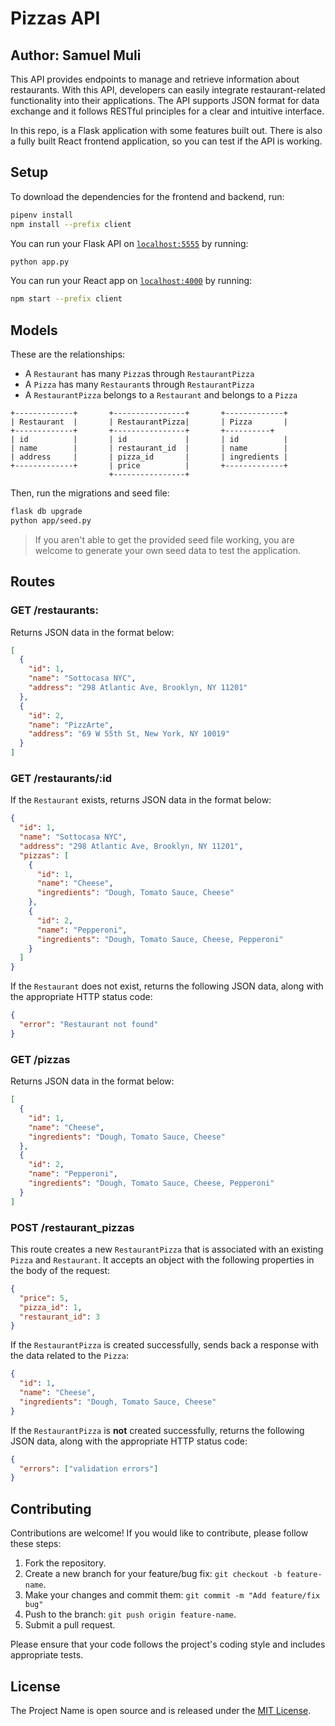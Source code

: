 # Pizzas API

## Author: Samuel Muli

This API provides endpoints to manage and retrieve information about restaurants. With this API, developers can easily integrate restaurant-related functionality into their applications. The API supports JSON format for data exchange and it follows RESTful principles for a clear and intuitive interface.

In this repo, is a Flask application with some features built out. There
is also a fully built React frontend application, so you can test if the API is
working.

## Setup

To download the dependencies for the frontend and backend, run:

```sh
pipenv install
npm install --prefix client
```

You can run your Flask API on [`localhost:5555`](http://localhost:5555) by running:

```sh
python app.py
```

You can run your React app on [`localhost:4000`](http://localhost:4000) by running:

```sh
npm start --prefix client
```

## Models

These are the relationships:

- A `Restaurant` has many `Pizza`s through `RestaurantPizza`
- A `Pizza` has many `Restaurant`s through `RestaurantPizza`
- A `RestaurantPizza` belongs to a `Restaurant` and belongs to a `Pizza`

```
+-------------+       +----------------+       +-------------+
| Restaurant  |       | RestaurantPizza|       | Pizza       |
+-------------+       +----------------+       +----------+
| id          |       | id             |       | id          |
| name        |       | restaurant_id  |       | name        |
| address     |       | pizza_id       |       | ingredients |
+-------------+       | price          |       +-------------+
                      +----------------+

```

Then, run the migrations and seed file:

```sh
flask db upgrade
python app/seed.py
```

> If you aren't able to get the provided seed file working, you are welcome to
> generate your own seed data to test the application.

## Routes

### GET /restaurants:

Returns JSON data in the format below:

```json
[
  {
    "id": 1,
    "name": "Sottocasa NYC",
    "address": "298 Atlantic Ave, Brooklyn, NY 11201"
  },
  {
    "id": 2,
    "name": "PizzArte",
    "address": "69 W 55th St, New York, NY 10019"
  }
]
```

### GET /restaurants/:id

If the `Restaurant` exists, returns JSON data in the format below:

```json
{
  "id": 1,
  "name": "Sottocasa NYC",
  "address": "298 Atlantic Ave, Brooklyn, NY 11201",
  "pizzas": [
    {
      "id": 1,
      "name": "Cheese",
      "ingredients": "Dough, Tomato Sauce, Cheese"
    },
    {
      "id": 2,
      "name": "Pepperoni",
      "ingredients": "Dough, Tomato Sauce, Cheese, Pepperoni"
    }
  ]
}
```

If the `Restaurant` does not exist, returns the following JSON data, along with
the appropriate HTTP status code:

```json
{
  "error": "Restaurant not found"
}
```

### GET /pizzas

Returns JSON data in the format below:

```json
[
  {
    "id": 1,
    "name": "Cheese",
    "ingredients": "Dough, Tomato Sauce, Cheese"
  },
  {
    "id": 2,
    "name": "Pepperoni",
    "ingredients": "Dough, Tomato Sauce, Cheese, Pepperoni"
  }
]
```

### POST /restaurant_pizzas

This route creates a new `RestaurantPizza` that is associated with an
existing `Pizza` and `Restaurant`. It accepts an object with the following
properties in the body of the request:

```json
{
  "price": 5,
  "pizza_id": 1,
  "restaurant_id": 3
}
```

If the `RestaurantPizza` is created successfully, sends back a response with the data
related to the `Pizza`:

```json
{
  "id": 1,
  "name": "Cheese",
  "ingredients": "Dough, Tomato Sauce, Cheese"
}
```

If the `RestaurantPizza` is **not** created successfully, returns the following
JSON data, along with the appropriate HTTP status code:

```json
{
  "errors": ["validation errors"]
}
```


## Contributing

Contributions are welcome! If you would like to contribute, please follow these steps:

1. Fork the repository.
2. Create a new branch for your feature/bug fix: `git checkout -b feature-name`.
3. Make your changes and commit them: `git commit -m "Add feature/fix bug"`
4. Push to the branch: `git push origin feature-name`.
5. Submit a pull request.

Please ensure that your code follows the project's coding style and includes appropriate tests.

## License

The Project Name is open source and is released under the [MIT License](LICENSE).